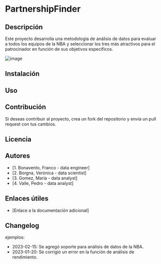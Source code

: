 # PartnershipFinder

## Descripción

Este proyecto desarrolla una metodología de análisis de datos para evaluar a todos los equipos de la NBA y seleccionar los tres más atractivos para el patrocinador en función de sus objetivos específicos. 

![image](https://github.com/user-attachments/assets/19ab6e5d-fcb0-4d29-bef7-84085fd39f98)


## Instalación



## Uso



## Contribución

Si deseas contribuir al proyecto, crea un fork del repositorio y envía un pull request con tus cambios.

## Licencia

## Autores

* [1.	Bonavento, Franco - data engineer]
* [2.	Borgna, Verónica - data scientist]
* [3.	Gomez, María - data analyst]
* [4.	Valle, Pedro - data analyst]

## Enlaces útiles

* [Enlace a la documentación adicional]

## Changelog

ejemplos:
* 2023-02-15: Se agregó soporte para análisis de datos de la NBA.
* 2023-01-20: Se corrigió un error en la función de análisis de rendimiento.
